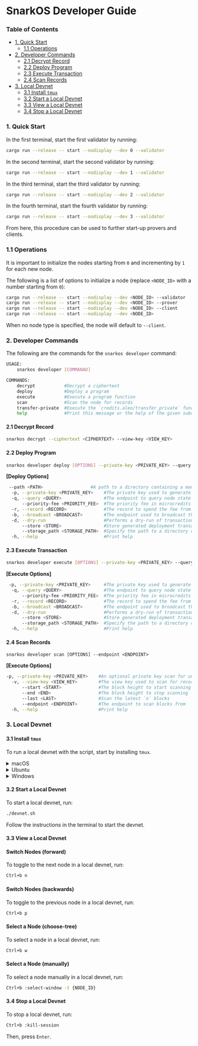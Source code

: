 # SnarkOS Developer Guide

### <a name='TableofContents'></a>Table of Contents

* [1. Quick Start](#1-quick-start)
  * [1.1 Operations](#11-operations)
* [2. Developer Commands](#2-developer-commands)
  * [2.1 Decrypt Record](#21-decrypt-record)
  * [2.2 Deploy Program](#22-deploy-program)
  * [2.3 Execute Transaction](#23-execute-transaction)
  * [2.4 Scan Records](#23-scan-records)
* [3. Local Devnet](#3-local-devnet)
  * [3.1 Install `tmux`](#31-install-tmux)
  * [3.2 Start a Local Devnet](#31-start-a-local-devnet)
  * [3.3 View a Local Devnet](#31-view-a-local-devnet)
  * [3.4 Stop a Local Devnet](#31-stop-a-local-devnet)


### 1. Quick Start

In the first terminal, start the first validator by running:
```bash
cargo run --release -- start --nodisplay --dev 0 --validator
```
In the second terminal, start the second validator by running:
```bash
cargo run --release -- start --nodisplay --dev 1 --validator
```
In the third terminal, start the third validator by running:
```bash
cargo run --release -- start --nodisplay --dev 2 --validator
```
In the fourth terminal, start the fourth validator by running:
```bash
cargo run --release -- start --nodisplay --dev 3 --validator
```

From here, this procedure can be used to further start-up provers and clients.

### 1.1 Operations

It is important to initialize the nodes starting from `0` and incrementing by `1` for each new node.

The following is a list of options to initialize a node (replace `<NODE_ID>` with a number starting from `0`):
```bash
cargo run --release -- start --nodisplay --dev <NODE_ID> --validator
cargo run --release -- start --nodisplay --dev <NODE_ID> --prover
cargo run --release -- start --nodisplay --dev <NODE_ID> --client
cargo run --release -- start --nodisplay --dev <NODE_ID>
```

When no node type is specified, the node will default to `--client`.

### 2. Developer Commands

The following are the commands for the `snarkos developer` command:
```bash
USAGE:
    snarkos developer [COMMANAD]

COMMANDS:
    decrypt           #Decrypt a ciphertext
    deploy            #Deploy a program
    execute           #Execute a program function
    scan              #Scan the node for records
    transfer-private  #Execute the `credits.aleo/transfer_private` function
    help              #Print this message or the help of the given subcommand(s)
```


#### 2.1 Decrypt Record

```bash
snarkos decrypt --ciphertext <CIPHERTEXT> --view-key <VIEW_KEY>
```
#### 2.2 Deploy Program
```bash
snarkos developer deploy [OPTIONS] --private-key <PRIVATE_KEY> --query <QUERY> --priority-fee <PRIORITY_FEE> <PROGRAM_ID>
```
**[Deploy Options]**
```bash
 --path <PATH>                  #A path to a directory containing a manifest file. Defaults to the current working directory
  -p, --private-key <PRIVATE_KEY>    #The private key used to generate the deployment
  -q, --query <QUERY>                #The endpoint to query node state from
      --priority-fee <PRIORITY_FEE>  #The priority fee in microcredits
  -r, --record <RECORD>              #The record to spend the fee from
  -b, --broadcast <BROADCAST>        #The endpoint used to broadcast the generated transaction
  -d, --dry-run                      #Performs a dry-run of transaction generation
      --store <STORE>                #Store generated deployment transaction to a local file
      --storage_path <STORAGE_PATH>  #Specify the path to a directory containing the ledger
  -h, --help                         #Print help

```

#### 2.3 Execute Transaction
```bash
snarkos developer execute [OPTIONS] --private-key <PRIVATE_KEY> --query <QUERY> <PROGRAM_ID> <FUNCTION> [INPUTS]...
```
**[Execute Options]**
```bash
 -p, --private-key <PRIVATE_KEY>     #The private key used to generate the execution
  -q, --query <QUERY>                #The endpoint to query node state from
      --priority-fee <PRIORITY_FEE>  #The priority fee in microcredits
  -r, --record <RECORD>              #The record to spend the fee from
  -b, --broadcast <BROADCAST>        #The endpoint used to broadcast the generated transaction
  -d, --dry-run                      #Performs a dry-run of transaction generation
      --store <STORE>                #Store generated deployment transaction to a local file
      --storage_path <STORAGE_PATH>  #Specify the path to a directory containing the ledger
  -h, --help                         #Print help
```

#### 2.4 Scan Records
```
snarkos developer scan [OPTIONS] --endpoint <ENDPOINT>
```
**[Execute Options]**
```bash
-p, --private-key <PRIVATE_KEY>    #An optional private key scan for unspent records
  -v, --view-key <VIEW_KEY>        #The view key used to scan for records
      --start <START>              #The block height to start scanning from
      --end <END>                  #The block height to stop scanning
      --last <LAST>                #Scan the latest `n` blocks
      --endpoint <ENDPOINT>        #The endpoint to scan blocks from
  -h, --help                       #Print help
```


### 3. Local Devnet

#### 3.1 Install `tmux`

To run a local devnet with the script, start by installing `tmux`.

<details><summary>macOS</summary>

To install `tmux` on macOS, you can use the `Homebrew` package manager.
If you haven't installed `Homebrew` yet, you can find instructions at [their website](https://brew.sh/).
```bash
# Once Homebrew is installed, run:
brew install tmux
```

</details>

<details><summary>Ubuntu</summary>

On Ubuntu and other Debian-based systems, you can use the `apt` package manager:
```bash
sudo apt update
sudo apt install tmux
```

</details>

<details><summary>Windows</summary>

There are a couple of ways to use `tmux` on Windows:

### Using Windows Subsystem for Linux (WSL)

1. First, install [Windows Subsystem for Linux](https://docs.microsoft.com/en-us/windows/wsl/install).
2. Once WSL is set up and you have a Linux distribution installed (e.g., Ubuntu), open your WSL terminal and install `tmux` as you would on a native Linux system:
```bash
sudo apt update
sudo apt install tmux
```

</details>

#### 3.2 Start a Local Devnet

To start a local devnet, run:
```bash
./devnet.sh
```
Follow the instructions in the terminal to start the devnet.

#### 3.3 View a Local Devnet

#### Switch Nodes (forward)

To toggle to the next node in a local devnet, run:
```bash
Ctrl+b n
```

#### Switch Nodes (backwards)

To toggle to the previous node in a local devnet, run:
```bash
Ctrl+b p
```

#### Select a Node (choose-tree)

To select a node in a local devnet, run:
```bash
Ctrl+b w
```

#### Select a Node (manually)

To select a node manually in a local devnet, run:
```bash
Ctrl+b :select-window -t {NODE_ID}
```

#### 3.4 Stop a Local Devnet

To stop a local devnet, run:
```bash
Ctrl+b :kill-session
```
Then, press `Enter`.
